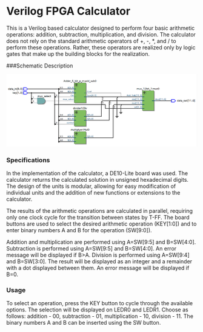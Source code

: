 # Verilog FPGA Calculator

This is a Verilog based calculator designed to perform four basic arithmetic operations: addition, subtraction, multiplication, and division. The calculator does not rely on the standard arithmetic operators of +, -, *, and / to perform these operations. Rather, these operators are realized only by logic gates that make up the building blocks for the realization.

###Schematic Description

![title](images/Picture1.png)


### Specifications
In the implementation of the calculator, a DE10-Lite board was used. The calculator returns the calculated solution in unsigned hexadecimal digits. The design of the units is modular, allowing for easy modification of individual units and the addition of new functions or extensions to the calculator.

The results of the arithmetic operations are calculated in parallel, requiring only one clock cycle for the transition between states by T-FF. The board buttons are used to select the desired arithmetic operation (KEY[1:0]) and to enter binary numbers A and B for the operation (SW[9:0]).

Addition and multiplication are performed using A=SW[9:5] and B=SW[4:0].
Subtraction is performed using A=SW[9:5] and B=SW[4:0]. An error message will be displayed if B>A.
Division is performed using A=SW[9:4] and B=SW[3:0]. The result will be displayed as an integer and a remainder with a dot displayed between them. An error message will be displayed if B=0.

### Usage
To select an operation, press the KEY button to cycle through the available options. The selection will be displayed on LEDR0 and LEDR1. Choose as follows: addition - 00, subtraction - 01, multiplication - 10, division - 11. The binary numbers A and B can be inserted using the SW button.
